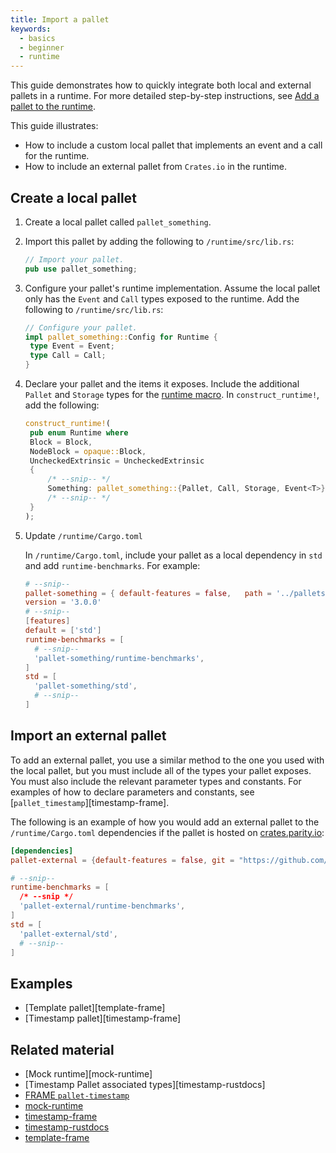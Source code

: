 ```yaml
---
title: Import a pallet
keywords:
  - basics
  - beginner
  - runtime
---
```


This guide demonstrates how to quickly integrate both local and external pallets in a runtime.
For more detailed step-by-step instructions, see [Add a pallet to the runtime](/tutorials/work-with-pallets/add-a-pallet).

This guide illustrates:

- How to include a custom local pallet that implements an event and a call for the  runtime.
- How to include an external pallet from `Crates.io` in the runtime.

## Create a local pallet

1. Create a local pallet called `pallet_something`.

1. Import this pallet by adding the following to `/runtime/src/lib.rs`:

   ```rust
   // Import your pallet.
   pub use pallet_something;
   ```

1. Configure your pallet's runtime implementation.
   Assume the local pallet only has the `Event` and `Call` types exposed to the runtime. Add the following to `/runtime/src/lib.rs`:

   ```rust
   // Configure your pallet.
   impl pallet_something::Config for Runtime {
   	type Event = Event;
   	type Call = Call;
   }
   ```

1. Declare your pallet and the items it exposes.
   Include the additional `Pallet` and `Storage` types for the [runtime macro](/reference/frame-macros/#construct_runtime). In `construct_runtime!`, add the following:

   ```rust
   construct_runtime!(
   	pub enum Runtime where
   	Block = Block,
   	NodeBlock = opaque::Block,
   	UncheckedExtrinsic = UncheckedExtrinsic
   	{
   		/* --snip-- */
   		Something: pallet_something::{Pallet, Call, Storage, Event<T>},
   		/* --snip-- */
   	}
   );
   ```

1. Update `/runtime/Cargo.toml`

   In `/runtime/Cargo.toml`, include your pallet as a local dependency in `std` and add `runtime-benchmarks`.
   For example:

   ```toml
   # --snip--
   pallet-something = { default-features = false,   path = '../pallets/something'
   version = '3.0.0'
   # --snip--
   [features]
   default = ['std']
   runtime-benchmarks = [
     # --snip--
     'pallet-something/runtime-benchmarks',
   ]
   std = [
     'pallet-something/std',
     # --snip--
   ]
   ```

## Import an external pallet

To add an external pallet, you use a similar method to the one you used with the local pallet, but you must include all of the types your pallet exposes.
You must also include the relevant parameter types and constants. 
For examples of how to declare parameters and constants, see [`pallet_timestamp`][timestamp-frame].

The following is an example of how you would add an external pallet to the  `/runtime/Cargo.toml` dependencies if the pallet is hosted on [crates.parity.io](https://crates.parity.io/):

```toml
[dependencies]
pallet-external = {default-features = false, git = "https://github.com/paritytech/substrate.git", version = "4.0.0-dev"}

# --snip--
runtime-benchmarks = [
  /* --snip */
  'pallet-external/runtime-benchmarks',
]
std = [
  'pallet-external/std',
  # --snip--
]
```

## Examples

- [Template pallet][template-frame]
- [Timestamp pallet][timestamp-frame]

## Related material

- [Mock runtime][mock-runtime]
- [Timestamp Pallet associated types][timestamp-rustdocs]
- [FRAME `pallet-timestamp`](https://crates.io/crates/pallet-timestamp)
- [mock-runtime](/main-docs/test/#mock-runtime-environment)
- [timestamp-frame](https://github.com/paritytech/substrate/blob/master/bin/node/runtime/src/lib.rs#L413-L422)
- [timestamp-rustdocs](/rustdocs/latest/pallet_timestamp/pallet/trait.Config.html#associated-types)
- [template-frame](https://github.com/substrate-developer-hub/substrate-node-template/blob/master/pallets/template/src/lib.rs#L1-L107)

